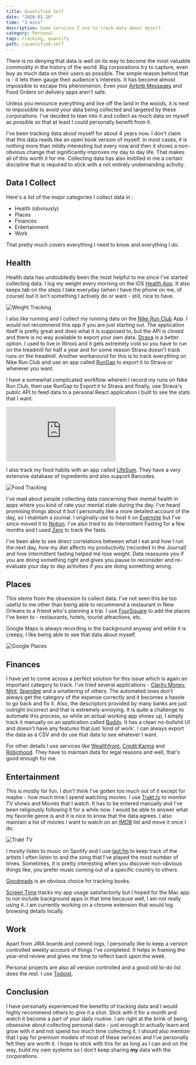 ```yaml
---
title: Quantified Self
date: "2020-01-10"
time: "3 mins"
description: Some services I use to track data about myself.
category: Personal
tags: tracking, quantify
path: /quantified-self
---
```


There is no denying that data is well on its way to become the most valuable
commodity in the history of the world. Big corporations try to capture, even buy
as much data on their users as possible. The simple reason behind that is - it
lets them gauge their audience's interests. It has become almost impossible to
escape this phenomenon. Even your [Airbnb Messages](https://www.nytimes.com/2019/11/04/business/secret-consumer-score-access.html) and Food Orders on delivery apps aren't safe.

Unless you renounce everything and live off the land in the woods, it is
next to impossible to avoid your data being collected and targeted by these
corporations. I've decided to lean into it and collect as much data on myself as
possible so that at least I could personally benefit from it.

I've been tracking data about myself for about 4 years now. I don't claim that
this data reads like an open book version of myself. In most cases, it is
nothing more than mildly interesting but every now and then it shows a
non-obvious change that significantly improves my day to day life. That makes
all of this worth it for me. Collecting data has also instilled in me a certain
discipline that is required to stick with a not entirely undemanding activity.

## Data I Collect

Here's a list of the major categories I collect data in :

-   Health (obviously)
-   Places
-   Finances
-   Entertainment
-   Work

That pretty much covers everything I need to know and everything I do.

## Health

Health data has undoubtedly been the most helpful to me since I've started
collecting data. I log my weight every morning on the iOS [Health App](https://www.apple.com/ios/health/).
It also keeps tab on the steps I take everyday (when I have the phone on me, of
  course) but it isn't something I actively do or want - still, nice to have.

![Weight Tracking](../images/2020-01-10-quantified-self/health_weight_tracking.png)

I also like running and I collect my running data on the [Nike Run Club](https://apps.apple.com/us/app/nike-running/id387771637) App. I would not recommend this app if you are just
starting out. The application itself is pretty great and does what it is supposed
to, but the API is closed and there is no way available to export your own data.
[Strava](https://www.strava.com/) is a better option. I used to live in Illinois and it gets extremely cold
so you have to run on the treadmill for half a year and for some reason Strava
doesn't track runs on the treadmill. Another workaround for this is to track
everything on Nike Run Club and use an app called [RunGap](https://www.rungap.com/) to
export it to Strava or wherever you want.

I have a somewhat complicated workflow wherein I record my runs on Nike Run Club, then use
RunGap to Export it to Strava and finally, use Strava's public API to feed data to a
personal React application I built to see the stats that I want.

<iframe src="https://runstats.netlify.com"
        class="runstats"
        frameBorder="0"
        scrolling="no"></iframe>

I also track my food habits with an app called [LifeSum](https://lifesum.com/).
They have a very extensive database of ingredients and also support Barcodes.

![Food Tracking](../images/2020-01-10-quantified-self/lifesum_food_tracking.png)

I've read about people collecting data concerning their mental health in apps where
you kind of rate your mental state during the day. I've heard promising things
about it but I personally like a more detailed account of the day, so I maintain
a journal. I originally use to host it on [Evernote](https://evernote.com/) but
I've since moved it to [Notion](https://www.notion.so/). I've also tried to do
Intermittent Fasting for a few months and I used [Zero](https://www.zerofasting.com/)
to track the fasts.

I've been able to see direct correlations between what I eat and how I run the
next day, how my diet affects my productivity (recorded in the Journal) and how
intermittent fasting helped me lose weight. Data reassures you if you are doing
something right and gives you pause to reconsider and re-evaluate your day to
day activities if you are doing something wrong.  

## Places

This stems from the obsession to collect data. I've not seen this be too useful
to me other than being able to recommend a restaurant in New Orleans to a
friend who's planning a trip. I use [FourSquare](https://foursquare.com/city-guide) to
add the places I've been to - restaurants, hotels, tourist attractions, etc.

Google Maps is always recording in the background anyway and while it is creepy,
I like being able to see that data about myself.  

![Google Places](../images/2020-01-10-quantified-self/google_places.png)

## Finances

I have yet to come across a perfect solution for this issue which is again an
important category to track. I've tried several applications - [Clarity Money](https://www.marcus.com/us/en/clarity-money), [Mint](https://www.mint.com/), [Spendee](https://www.spendee.com/)
and a smattering of others. The automated ones don't always get the category of
the expense correctly and it becomes a hassle to go back and fix it. Also, the
descriptors provided by many banks are just outright incorrect and that is
extremely annoying. It is quite a challenge to automate this process, so while an
actual working app shows up, I simply track it manually on an application called
[Buddy](https://apps.apple.com/us/app/buddy-easy-budgeting/id936422955). It has
a clean no-bullshit UI and doesn't have any features that just 'kind of work'. I can
always export the data as a CSV and do use that data to see whatever I want.

For other details I use services like [Wealthfront](https://www.wealthfront.com/), [Credit Karma](https://www.creditkarma.com) and [Robinhood](https://robinhood.com/).
They have to maintain data for legal reasons and well, that's good enough for me.

## Entertainment

This is mostly for fun. I don't think I've gotten too much out of it except for
maybe - how much time I spend watching movies. I use [Trakt.tv](ttps://trakt.tv)
to monitor TV shows and Movies that I watch. It has to be entered manually and
I've been religiously following it for a while now. I would be able to answer
what my favorite genre is and it is nice to know that the data agrees. I also
maintain a list of movies I want to watch on an [IMDB](https://www.imdb.com/)
list and move it once I do.

![Trakt TV](../images/2020-01-10-quantified-self/trakt_tv.png)

I mostly listen to music on Spotify and I use [last.fm](https://www.last.fm/) to
keep track of the artists I often listen to and the song that I've played the most
number of times. Sometimes, it is pretty interesting when you discover non-obvious
things like, you prefer music coming out of a specific country to others.

[Goodreads](https://www.goodreads.com/) is an obvious choice for tracking books.

[Screen Time](https://support.apple.com/en-us/HT208982) tracks my app usage
satisfactorily but I hoped for the Mac app to not include background apps in
that time because well, I am not really using it. I am currently working on a
chrome extension that would log browsing details locally.

## Work

Apart from JIRA boards and commit logs, I personally like to keep a version
controlled weekly account of things I've completed. It helps in framing the
year-end review and gives me time to reflect back upon the week.

Personal projects are also all version controlled and a good old to-do list
does the rest. I use [Todoist](https://todoist.com/).

## Conclusion

I have personally experienced the benefits of tracking data and I would highly
recommend others to give it a shot. Stick with it for a month and watch it
become a part of your daily routine. I am right at the brink of being obsessive
about collecting personal data - just enough to actually learn and grow with it
and not spend too much time collecting it. I should also mention that I pay for
premium models of most of these services and I've personally felt they are worth
it. I hope to stick with this for as long as I can and on the way, build my own
systems so I don't keep sharing **my** data with the corporations.    

